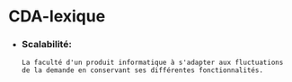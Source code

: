 # CDA-lexique


- ### Scalabilité: 
      La faculté d'un produit informatique à s'adapter aux fluctuations de la demande en conservant ses différentes fonctionnalités.
